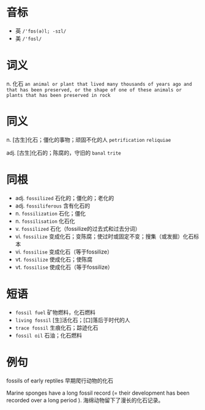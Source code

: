 # 音标

- 英 `/'fɒs(ə)l; -sɪl/`
- 美 `/'fɑsl/`

# 词义

n. 化石
`an animal or plant that lived many thousands of years ago and that has been preserved, or the shape of one of these animals or plants that has been preserved in rock`

# 同义

n. [古生]化石；僵化的事物；顽固不化的人
`petrification` `reliquiae`

adj. [古生]化石的；陈腐的，守旧的
`banal` `trite`

# 同根

- adj. `fossilized` 石化的；僵化的；老化的
- adj. `fossiliferous` 含有化石的
- n. `fossilization` 石化；僵化
- n. `fossilisation` 化石化
- v. `fossilized` 石化（fossilize的过去式和过去分词）
- vi. `fossilize` 变成化石；变陈腐；使过时或固定不变；搜集（或发掘）化石标本
- vi. `fossilise` 变成化石（等于fossilize）
- vt. `fossilize` 使成化石；使陈腐
- vt. `fossilise` 使成化石（等于fossilize）

# 短语

- `fossil fuel` 矿物燃料，化石燃料
- `living fossil` [生]活化石；[口]落后于时代的人
- `trace fossil` 生痕化石；踪迹化石
- `fossil oil` 石油；化石燃料

# 例句

fossils of early reptiles
早期爬行动物的化石

Marine sponges have a long fossil record (= their development has been recorded over a long period ).
海绵动物留下了漫长的化石记录。


